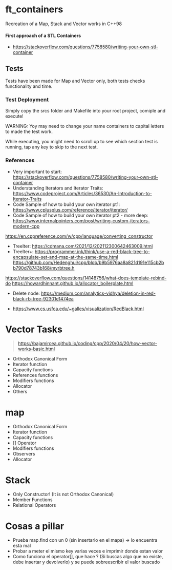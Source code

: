 # ft_containers
Recreation of a Map, Stack and Vector works in C++98


#### First approach of a STL Containers
- https://stackoverflow.com/questions/7758580/writing-your-own-stl-container


## Tests
Tests have been made for Map and Vector only, both tests checks functionality and time.

### Test Deployment
Simply copy the srcs folder and Makefile into your root project, comiple and execute!

WARNING: Yoy may need to change your name containers to capital letters to made the test work. 

While executing, you might need to scroll up to see which section test is running, tap any key to skip to the next test.


### References
- Very important to start: https://stackoverflow.com/questions/7758580/writing-your-own-stl-container
- Understanding Iterators and Iterator Traits: https://www.codeproject.com/Articles/36530/An-Introduction-to-Iterator-Traits
- Code Sample of how to build your own iterator pt1: https://www.cplusplus.com/reference/iterator/iterator/
- Code Sample of how to build your own iterator pt2 - more deep: https://www.internalpointers.com/post/writing-custom-iterators-modern-cpp

https://en.cppreference.com/w/cpp/language/converting_constructor


- TreeIter: https://cdmana.com/2021/12/202112300642463009.html
- TreeIter+: https://programmer.ink/think/use-a-red-black-tree-to-encapsulate-set-and-map-at-the-same-time.html
https://github.com/Hedenghui/cpp/blob/b9b5976aa8a821d191e115cb2bb790d78743b168/myrbtree.h
 
https://stackoverflow.com/questions/14148756/what-does-template-rebind-do
https://howardhinnant.github.io/allocator_boilerplate.html

- Delete node: https://medium.com/analytics-vidhya/deletion-in-red-black-rb-tree-92301e1474ea

- https://www.cs.usfca.edu/~galles/visualization/RedBlack.html







# Vector Tasks
> https://bajamircea.github.io/coding/cpp/2020/04/20/how-vector-works-basic.html
- Orthodox Canonical Form
- Iterator function
- Capacity functions
- References functions
- Modifiers functions
- Allocator
- Others

# map
- Orthodox Canonical Form
- Iterator function
- Capacity functions
- [] Operator
- Modifiers functions
- Observers
- Allocator

# Stack
- Only Constructor! (It is not Orthodox Canonical)
- Member Functions
- Relational Operators

# Cosas a pillar
- Prueba map.find con un 0 (sin insertarlo en el mapa) -> lo encuentra esta mal
- Probar a meter el mismo key varias veces e imprimir donde estan valor
- Como funciona el operator[], que hace ? (Si buscas algo que no existe, debe insertar y devolverlo) y se puede sobreescribir el valor buscado